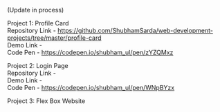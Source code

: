 (Update in process)

Project 1: Profile Card  
Repository Link - https://github.com/ShubhamSarda/web-development-projects/tree/master/profile-card  
Demo Link -  
Code Pen - https://codepen.io/shubham_ul/pen/zYZQMxz

Project 2: Login Page  
Repository Link -  
Demo Link -  
Code Pen - https://codepen.io/shubham_ul/pen/WNpBYzx

Project 3: Flex Box Website

